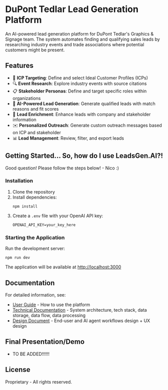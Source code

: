 # DuPont Tedlar Lead Generation Platform

An AI-powered lead generation platform for DuPont Tedlar's Graphics & Signage team. The system automates finding and qualifying sales leads by researching industry events and trade associations where potential customers might be present.

## Features

- 🎯 **ICP Targeting**: Define and select Ideal Customer Profiles (ICPs)
- 🔍 **Event Research**: Explore industry events with source citations
- 📋 **Stakeholder Personas**: Define and target specific roles within organizations
- 🤖 **AI-Powered Lead Generation**: Generate qualified leads with match reasons and fit scores
- 💼 **Lead Enrichment**: Enhance leads with company and stakeholder information
- ✉️ **Personalized Outreach**: Generate custom outreach messages based on ICP and stakeholder
- 📊 **Lead Management**: Review, filter, and export leads

## Getting Started... So, how do I use LeadsGen.AI?!
Good question! Please follow the steps below! - Nico :)

### Installation

1. Clone the repository
2. Install dependencies:
   ```
   npm install
   ```
3. Create a `.env` file with your OpenAI API key:
   ```
   OPENAI_API_KEY=your_key_here
   ```

### Starting the Application

Run the development server:
```
npm run dev
```

The application will be available at [http://localhost:3000](http://localhost:3000)

## Documentation

For detailed information, see:

- [User Guide](USER_GUIDE.md) - How to use the platform
- [Technical Documentation](DOCUMENTATION.md) - System architecture, tech stack, data storage, data flow, data processing
- [Design Document]() - End-user and AI agent workflows design + UX design


## Final Presentation/Demo
- TO BE ADDED!!!!!!

## License

Proprietary - All rights reserved.


